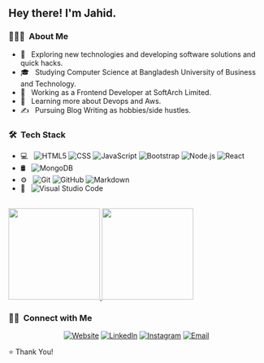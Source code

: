 <!-- <img src="https://raw.githubusercontent.com/AVS1508/AVS1508/master/assets/Aditya%20Vikram%20Singh%20Banner.png"> -->
<h2> Hey there! I'm Jahid.</h2>

<h3> 👨🏻‍💻 &nbsp;About Me </h3>

- 🤔 &nbsp; Exploring new technologies and developing software solutions and quick hacks.
- 🎓 &nbsp; Studying Computer Science at Bangladesh University of Business and Technology.
- 💼 &nbsp; Working as a Frontend Developer at SoftArch Limited.
- 🌱 &nbsp; Learning more about Devops and Aws.
- ✍️ &nbsp; Pursuing Blog Writing as hobbies/side hustles.

<h3> 🛠 &nbsp;Tech Stack</h3>

- 💻 &nbsp;
  ![HTML5](https://img.shields.io/badge/-HTML5-333333?style=flat&logo=HTML5)
  ![CSS](https://img.shields.io/badge/-CSS-333333?style=flat&logo=CSS3&logoColor=1572B6)
  ![JavaScript](https://img.shields.io/badge/-JavaScript-333333?style=flat&logo=javascript)
  ![Bootstrap](https://img.shields.io/badge/-Bootstrap-333333?style=flat&logo=bootstrap&logoColor=563D7C)
  ![Node.js](https://img.shields.io/badge/-Node.js-333333?style=flat&logo=node.js)
  ![React](https://img.shields.io/badge/-React-333333?style=flat&logo=react)
- 🛢 &nbsp;
  ![MongoDB](https://img.shields.io/badge/-MongoDB-333333?style=flat&logo=mongodb)
- ⚙️ &nbsp;
  ![Git](https://img.shields.io/badge/-Git-333333?style=flat&logo=git)
  ![GitHub](https://img.shields.io/badge/-GitHub-333333?style=flat&logo=github)
  ![Markdown](https://img.shields.io/badge/-Markdown-333333?style=flat&logo=markdown)
- 🔧 &nbsp;
  ![Visual Studio Code](https://img.shields.io/badge/-Visual%20Studio%20Code-333333?style=flat&logo=visual-studio-code&logoColor=007ACC)


<br/>

<a href="https://github.com/MRJAHID">
  <img height="180em" src="https://github-readme-stats.vercel.app/api?username=MRJAHID&theme=buefy&show_icons=true" />
  <img height="180em" src="https://github-readme-stats.vercel.app/api/top-langs/?username=MRJAHID&theme=buefy&layout=compact" />
</a>

<br/>

<h3> 🤝🏻 &nbsp;Connect with Me </h3>

<p align="center">
<a href="https://github.com/MRJAHID"><img alt="Website" src="https://img.shields.io/badge/Website-https://github.com/MRJAHID-blue?style=flat-square&logo=google-chrome"></a>
<a href="https://www.linkedin.com/in/mrjahid/"><img alt="LinkedIn" src="https://img.shields.io/badge/LinkedIn-MR%20JAHID-blue?style=flat-square&logo=linkedin"></a>
<a href="https://www.instagram.com/jahid__bhuiyan/"><img alt="Instagram" src="https://img.shields.io/badge/Instagram-jahid__bhuiyan-blue?style=flat-square&logo=instagram"></a>
<a href="mailto:avsingh@umass.edu"><img alt="Email" src="https://img.shields.io/badge/Email-mrjahid350@gmail.com-blue?style=flat-square&logo=gmail"></a>
</p>

⭐️ Thank You!
